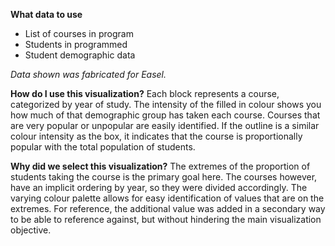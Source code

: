 **What data to use**

- List of courses in program
- Students in programmed
- Student demographic data

*Data shown was fabricated for Easel.* 

**How do I use this visualization?** 
Each block represents a course, categorized by year of study. The intensity of the filled in colour shows you how much of that demographic group has taken each course. Courses that are very popular or unpopular are easily identified. If the outline is a similar colour intensity as the box, it indicates that the course is proportionally popular with the total population of students. 

**Why did we select this visualization?**
The extremes of the proportion of students taking the course is the primary goal here. The courses however, have an implicit ordering by year, so they were divided accordingly. The varying colour palette allows for easy identification of values that are on the extremes. For reference, the additional value was added in a secondary way to be able to reference against, but without hindering the main visualization objective. 
